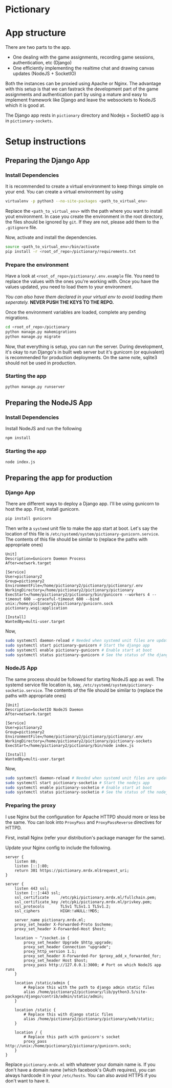 # Pictionary

# App structure
There are two parts to the app.
- One dealing with the game assignments, recording game sessions, authentication, etc (Django)
- One efficiently implementing the realtime chat and drawing canvas updates (NodeJS + SocketIO)

Both the instances can be proxied using Apache or Nginx. The advantage with this setup is that we can fastrack the development part of the game assignments and authentication part by using a mature and easy to implement framework like Django and leave the websockets to NodeJS which it is good at.

The Django app rests in `pictionary` directory and Nodejs + SocketIO app is in `pictionary-sockets`.

# Setup instructions
## Preparing the Django App
### Install Dependencies
It is recommended to create a virtual environment to keep things simple on your end. You can create a virtual environment by using

```bash
virtualenv -p python3 --no-site-packages <path_to_virtual_env>
```

Replace the `<path_to_virtual_env>` with the path where you want to install yout environment. In case you create the environment in the root directory, the files should be ignored by `git`. If they are not, please add them to the `.gitignore` file.

Now, activate and install the dependencies.

```bash
source <path_to_virtual_env>/bin/activate
pip install -r <root_of_repo>/pictionary/requirements.txt
```

### Prepare the environment
Have a look at `<root_of_repo>/pictionary/.env.example` file. You need to replace the values with the ones you're working with. Once you have the values updated, you need to load them to your environment.

*You can also have them declared in your virtual env to avoid loading them seperately.* **NEVER PUSH THE KEYS TO THE REPO.**

Once the environment variables are loaded, complete any pending migrations.

```bash
cd <root_of_repo>/pictionary
python manage.py makemigrations
python manage.py migrate
```

Now, that everything is setup, you can run the server. During development, it's okay to run Django's in built web server but it's gunicorn (or equivalent) is recommended for production deployments. On the same note, sqlite3 should not be used in production.

### Starting the app
```bash
python manage.py runserver
```

## Preparing the NodeJS App
### Install Dependencies
Install NodeJS and run the following

```bash
npm install
```

### Starting the app
```bash
node index.js
```

## Preparing the app for production

### Django App
There are different ways to deploy a Django app. I'll be using gunicorn to host the app. First, install gunicorn.
```bash
pip install gunicorn
```

Then write a `systemd` unit file to make the app start at boot. Let's say the location of this file is `/etc/systemd/system/pictionary-gunicorn.service`. The contents of this file should be similar to (replace the paths with appropriate ones)

```
Unit]
Description=Gunicorn Daemon Process
After=network.target

[Service]
User=pictionary2
Group=pictionary2
EnvironmentFile=/home/pictionary2/pictionary/pictionary/.env
WorkingDirectory=/home/pictionary2/pictionary/pictionary
ExecStart=/home/pictionary2/pictionary/bin/gunicorn --workers 4 --timeout 600 --graceful-timeout 600 --bind unix:/home/pictionary2/pictionary/gunicorn.sock pictionary.wsgi:application

[Install]
WantedBy=multi-user.target
```

Now,

```bash
sudo systemctl daemon-reload # Needed when systemd unit files are updated
sudo systemctl start pictionary-gunicorn # Start the django app
sudo systemctl enable pictionary-gunicorn # Enable start at boot
sudo systemctl status pictionary-gunicorn # See the status of the django app
```

### NodeJS App
The same process should be followed for starting NodeJS app as well. The systemd service file location is, say, `/etc/systemd/system/pictionary-socketio.service`. The contents of the file should be similar to (replace the paths with appropriate ones)

```
[Unit]
Description=SocketIO NodeJS Daemon
After=network.target

[Service]
User=pictionary2
Group=pictionary2
EnvironmentFile=/home/pictionary2/pictionary/pictionary/.env
WorkingDirectory=/home/pictionary2/pictionary/pictionary-sockets
ExecStart=/home/pictionary2/pictionary/bin/node index.js

[Install]
WantedBy=multi-user.target
```

Now,

```bash
sudo systemctl daemon-reload # Needed when systemd unit files are updated
sudo systemctl start pictionary-socketio # Start the nodejs app
sudo systemctl enable pictionary-socketio # Enable start at boot
sudo systemctl status pictionary-socketio # See the status of the nodejs app
```

### Preparing the proxy
I use Nginx but the configuration for Apache HTTPD should more or less be the same. You can look into `ProxyPass` and `ProxyPassReverse` directives for HTTPD.

First, install Nginx (refer your distribution's package manager for the same).

Update your Nginx config to include the following.

```
server {
	listen 80;
	listen [::]:80;
	return 301 https://pictionary.mrdx.ml$request_uri;
}

server {
	listen 443 ssl;
	listen [::]:443 ssl;
	ssl_certificate     /etc/pki/pictionary.mrdx.ml/fullchain.pem;
	ssl_certificate_key /etc/pki/pictionary.mrdx.ml/privkey.pem;
	ssl_protocols       TLSv1 TLSv1.1 TLSv1.2;
	ssl_ciphers         HIGH:!aNULL:!MD5;

	server_name pictionary.mrdx.ml;
	proxy_set_header X-Forwarded-Proto $scheme;
	proxy_set_header X-Forwarded-Host $host;

	location ~ ^/socket.io {
	 	proxy_set_header Upgrade $http_upgrade;
        proxy_set_header Connection "upgrade";
        proxy_http_version 1.1;
        proxy_set_header X-Forwarded-For $proxy_add_x_forwarded_for;
        proxy_set_header Host $host;
		proxy_pass http://127.0.0.1:3000; # Port on which NodeJS app runs
	}

	location /static/admin {
		# Replace this with the path to django admin static files
		alias /home/pictionary2/pictionary/lib/python3.5/site-packages/django/contrib/admin/static/admin;
	}

	location /static {
		# Replace this with django static files
		alias /home/pictionary2/pictionary/pictionary/web/static;
	}

	location / {
		# Replace this path with gunicorn's socket
		proxy_pass http://unix:/home/pictionary2/pictionary/gunicorn.sock;
	}
}
```

Replace `pictionary.mrdx.ml` with whatever your domain name is. If you don't have a domain name (which facebook's OAuth requires), you can always hardcode it in your `/etc/hosts`. You can also avoid HTTPS if you don't want to have it.
